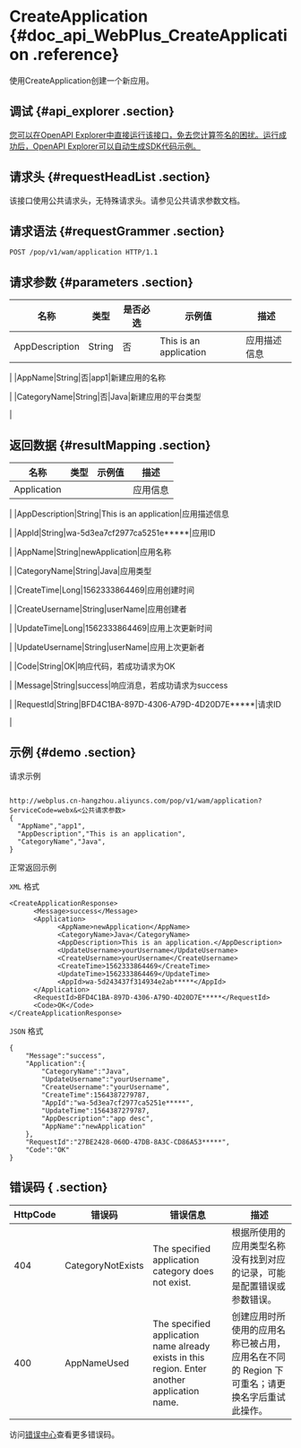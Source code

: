 # CreateApplication {#doc_api_WebPlus_CreateApplication .reference}

使用CreateApplication创建一个新应用。

## 调试 {#api_explorer .section}

[您可以在OpenAPI Explorer中直接运行该接口，免去您计算签名的困扰。运行成功后，OpenAPI Explorer可以自动生成SDK代码示例。](https://api.aliyun.com/#product=WebPlus&api=CreateApplication&type=ROA&version=2019-03-20)

## 请求头 {#requestHeadList .section}

该接口使用公共请求头，无特殊请求头。请参见公共请求参数文档。

## 请求语法 {#requestGrammer .section}

```
POST /pop/v1/wam/application HTTP/1.1
```

## 请求参数 {#parameters .section}

|名称|类型|是否必选|示例值|描述|
|--|--|----|---|--|
|AppDescription|String|否|This is an application|应用描述信息

 |
|AppName|String|否|app1|新建应用的名称

 |
|CategoryName|String|否|Java|新建应用的平台类型

 |

## 返回数据 {#resultMapping .section}

|名称|类型|示例值|描述|
|--|--|---|--|
|Application| | |应用信息

 |
|AppDescription|String|This is an application|应用描述信息

 |
|AppId|String|wa-5d3ea7cf2977ca5251e\*\*\*\*\*|应用ID

 |
|AppName|String|newApplication|应用名称

 |
|CategoryName|String|Java|应用类型

 |
|CreateTime|Long|1562333864469|应用创建时间

 |
|CreateUsername|String|userName|应用创建者

 |
|UpdateTime|Long|1562333864469|应用上次更新时间

 |
|UpdateUsername|String|userName|应用上次更新者

 |
|Code|String|OK|响应代码，若成功请求为OK

 |
|Message|String|success|响应消息，若成功请求为success

 |
|RequestId|String|BFD4C1BA-897D-4306-A79D-4D20D7E\*\*\*\*\*|请求ID

 |

## 示例 {#demo .section}

请求示例

``` {#request_demo}

http://webplus.cn-hangzhou.aliyuncs.com/pop/v1/wam/application?ServiceCode=webx&<公共请求参数>
{
  "AppName","app1",
  "AppDescription","This is an application",
  "CategoryName","Java",
}

```

正常返回示例

`XML` 格式

``` {#xml_return_success_demo}
<CreateApplicationResponse>
      <Message>success</Message>
      <Application>
            <AppName>newApplication</AppName>
            <CategoryName>Java</CategoryName>
            <AppDescription>This is an application.</AppDescription>
            <UpdateUsername>yourUsername</UpdateUsername>
            <CreateUsername>yourUsername</CreateUsername>
            <CreateTime>1562333864469</CreateTime>
            <UpdateTime>1562333864469</UpdateTime>
            <AppId>wa-5d243437f314934e2ab*****</AppId>
      </Application>
      <RequestId>BFD4C1BA-897D-4306-A79D-4D20D7E*****</RequestId>
      <Code>OK</Code>
</CreateApplicationResponse>
```

`JSON` 格式

``` {#json_return_success_demo}
{
	"Message":"success",
	"Application":{
		"CategoryName":"Java",
		"UpdateUsername":"yourUsername",
		"CreateUsername":"yourUsername",
		"CreateTime":1564387279787,
		"AppId":"wa-5d3ea7cf2977ca5251e*****",
		"UpdateTime":1564387279787,
		"AppDescription":"app desc",
		"AppName":"newApplication"
	},
	"RequestId":"27BE2428-060D-47DB-8A3C-CD86A53*****",
	"Code":"OK"
}
```

## 错误码 { .section}

|HttpCode|错误码|错误信息|描述|
|--------|---|----|--|
|404|CategoryNotExists|The specified application category does not exist.|根据所使用的应用类型名称没有找到对应的记录，可能是配置错误或参数错误。|
|400|AppNameUsed|The specified application name already exists in this region. Enter another application name.|创建应用时所使用的应用名称已被占用，应用名在不同的 Region 下可重名；请更换名字后重试此操作。|

访问[错误中心](https://error-center.aliyun.com/status/product/WebPlus)查看更多错误码。

